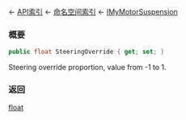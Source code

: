 ← [API索引](Api-Index) ← [命名空间索引](Namespace-Index) ← [IMyMotorSuspension](Sandbox.ModAPI.Ingame.IMyMotorSuspension)

### 概要

```csharp
public float SteeringOverride { get; set; }
```

Steering override proportion, value from -1 to 1.

### 返回

[float](https://docs.microsoft.com/en-us/dotnet/api/System.Single?view=netframework-4.6)

